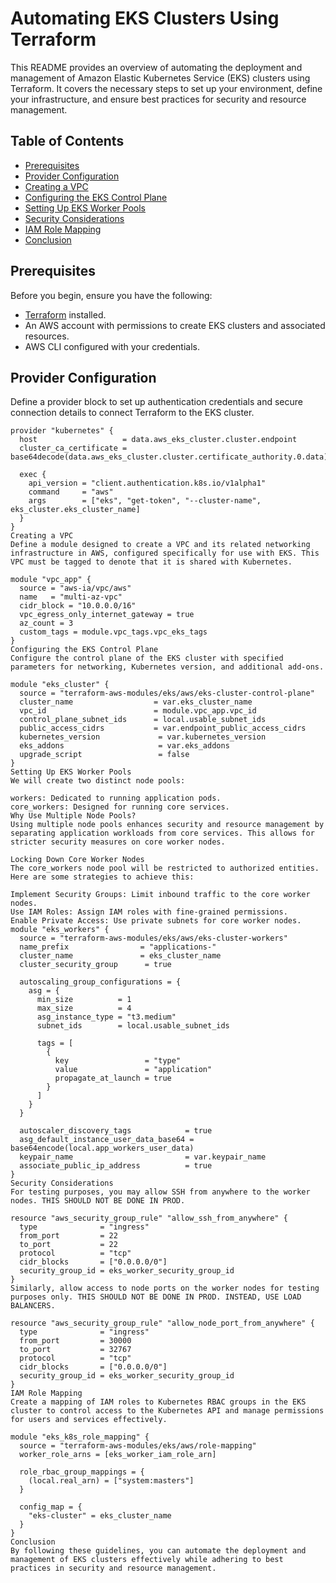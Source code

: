 
# Automating EKS Clusters Using Terraform

This README provides an overview of automating the deployment and management of Amazon Elastic Kubernetes Service (EKS) clusters using Terraform. It covers the necessary steps to set up your environment, define your infrastructure, and ensure best practices for security and resource management.

## Table of Contents

- [Prerequisites](#prerequisites)
- [Provider Configuration](#provider-configuration)
- [Creating a VPC](#creating-a-vpc)
- [Configuring the EKS Control Plane](#configuring-the-eks-control-plane)
- [Setting Up EKS Worker Pools](#setting-up-eks-worker-pools)
- [Security Considerations](#security-considerations)
- [IAM Role Mapping](#iam-role-mapping)
- [Conclusion](#conclusion)

## Prerequisites

Before you begin, ensure you have the following:

- [Terraform](https://www.terraform.io/downloads.html) installed.
- An AWS account with permissions to create EKS clusters and associated resources.
- AWS CLI configured with your credentials.

## Provider Configuration

Define a provider block to set up authentication credentials and secure connection details to connect Terraform to the EKS cluster.

```hcl
provider "kubernetes" {
  host                   = data.aws_eks_cluster.cluster.endpoint
  cluster_ca_certificate = base64decode(data.aws_eks_cluster.cluster.certificate_authority.0.data)

  exec {
    api_version = "client.authentication.k8s.io/v1alpha1"
    command     = "aws"
    args        = ["eks", "get-token", "--cluster-name", eks_cluster.eks_cluster_name]
  }
}
Creating a VPC
Define a module designed to create a VPC and its related networking infrastructure in AWS, configured specifically for use with EKS. This VPC must be tagged to denote that it is shared with Kubernetes.

module "vpc_app" {
  source = "aws-ia/vpc/aws"
  name   = "multi-az-vpc"
  cidr_block = "10.0.0.0/16"
  vpc_egress_only_internet_gateway = true
  az_count = 3
  custom_tags = module.vpc_tags.vpc_eks_tags
}
Configuring the EKS Control Plane
Configure the control plane of the EKS cluster with specified parameters for networking, Kubernetes version, and additional add-ons.

module "eks_cluster" {
  source = "terraform-aws-modules/eks/aws/eks-cluster-control-plane"
  cluster_name                  = var.eks_cluster_name
  vpc_id                        = module.vpc_app.vpc_id
  control_plane_subnet_ids      = local.usable_subnet_ids
  public_access_cidrs           = var.endpoint_public_access_cidrs
  kubernetes_version             = var.kubernetes_version
  eks_addons                     = var.eks_addons
  upgrade_script                 = false
}
Setting Up EKS Worker Pools
We will create two distinct node pools:

workers: Dedicated to running application pods.
core_workers: Designed for running core services.
Why Use Multiple Node Pools?
Using multiple node pools enhances security and resource management by separating application workloads from core services. This allows for stricter security measures on core worker nodes.

Locking Down Core Worker Nodes
The core_workers node pool will be restricted to authorized entities. Here are some strategies to achieve this:

Implement Security Groups: Limit inbound traffic to the core worker nodes.
Use IAM Roles: Assign IAM roles with fine-grained permissions.
Enable Private Access: Use private subnets for core worker nodes.
module "eks_workers" {
  source = "terraform-aws-modules/eks/aws/eks-cluster-workers"
  name_prefix                = "applications-"
  cluster_name               = eks_cluster_name
  cluster_security_group      = true
  
  autoscaling_group_configurations = {
    asg = {
      min_size          = 1
      max_size          = 4
      asg_instance_type = "t3.medium"
      subnet_ids        = local.usable_subnet_ids
      
      tags = [
        {
          key                 = "type"
          value               = "application"
          propagate_at_launch = true
        }
      ]
    }
  }
  
  autoscaler_discovery_tags            = true
  asg_default_instance_user_data_base64 = base64encode(local.app_workers_user_data)
  keypair_name                         = var.keypair_name
  associate_public_ip_address          = true
}
Security Considerations
For testing purposes, you may allow SSH from anywhere to the worker nodes. THIS SHOULD NOT BE DONE IN PROD.

resource "aws_security_group_rule" "allow_ssh_from_anywhere" {
  type              = "ingress"
  from_port         = 22
  to_port           = 22
  protocol          = "tcp"
  cidr_blocks       = ["0.0.0.0/0"]
  security_group_id = eks_worker_security_group_id
}
Similarly, allow access to node ports on the worker nodes for testing purposes only. THIS SHOULD NOT BE DONE IN PROD. INSTEAD, USE LOAD BALANCERS.

resource "aws_security_group_rule" "allow_node_port_from_anywhere" {
  type              = "ingress"
  from_port         = 30000
  to_port           = 32767
  protocol          = "tcp"
  cidr_blocks       = ["0.0.0.0/0"]
  security_group_id = eks_worker_security_group_id
}
IAM Role Mapping
Create a mapping of IAM roles to Kubernetes RBAC groups in the EKS cluster to control access to the Kubernetes API and manage permissions for users and services effectively.

module "eks_k8s_role_mapping" {
  source = "terraform-aws-modules/eks/aws/role-mapping"
  worker_role_arns = [eks_worker_iam_role_arn]
  
  role_rbac_group_mappings = {
    (local.real_arn) = ["system:masters"]
  }
  
  config_map = {
    "eks-cluster" = eks_cluster_name
  }
}
Conclusion
By following these guidelines, you can automate the deployment and management of EKS clusters effectively while adhering to best practices in security and resource management.
